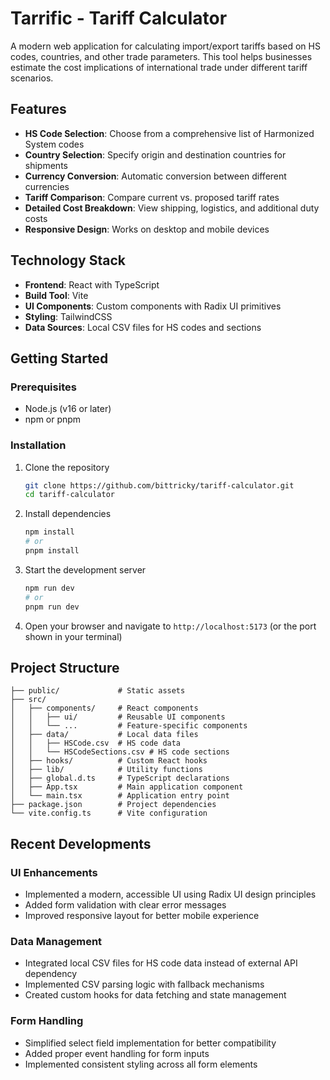# Tarrific - Tariff Calculator

A modern web application for calculating import/export tariffs based on HS codes, countries, and other trade parameters. This tool helps businesses estimate the cost implications of international trade under different tariff scenarios.

## Features

- **HS Code Selection**: Choose from a comprehensive list of Harmonized System codes
- **Country Selection**: Specify origin and destination countries for shipments
- **Currency Conversion**: Automatic conversion between different currencies
- **Tariff Comparison**: Compare current vs. proposed tariff rates
- **Detailed Cost Breakdown**: View shipping, logistics, and additional duty costs
- **Responsive Design**: Works on desktop and mobile devices

## Technology Stack

- **Frontend**: React with TypeScript
- **Build Tool**: Vite
- **UI Components**: Custom components with Radix UI primitives
- **Styling**: TailwindCSS
- **Data Sources**: Local CSV files for HS codes and sections

## Getting Started

### Prerequisites

- Node.js (v16 or later)
- npm or pnpm

### Installation

1. Clone the repository
   ```bash
   git clone https://github.com/bittricky/tariff-calculator.git
   cd tariff-calculator
   ```

2. Install dependencies
   ```bash
   npm install
   # or
   pnpm install
   ```

3. Start the development server
   ```bash
   npm run dev
   # or
   pnpm run dev
   ```

4. Open your browser and navigate to `http://localhost:5173` (or the port shown in your terminal)

## Project Structure

```
├── public/             # Static assets
├── src/
│   ├── components/     # React components
│   │   ├── ui/         # Reusable UI components
│   │   └── ...         # Feature-specific components
│   ├── data/           # Local data files
│   │   ├── HSCode.csv  # HS code data
│   │   └── HSCodeSections.csv # HS code sections
│   ├── hooks/          # Custom React hooks
│   ├── lib/            # Utility functions
│   ├── global.d.ts     # TypeScript declarations
│   ├── App.tsx         # Main application component
│   └── main.tsx        # Application entry point
├── package.json        # Project dependencies
└── vite.config.ts      # Vite configuration
```

## Recent Developments

### UI Enhancements
- Implemented a modern, accessible UI using Radix UI design principles
- Added form validation with clear error messages
- Improved responsive layout for better mobile experience

### Data Management
- Integrated local CSV files for HS code data instead of external API dependency
- Implemented CSV parsing logic with fallback mechanisms
- Created custom hooks for data fetching and state management

### Form Handling
- Simplified select field implementation for better compatibility
- Added proper event handling for form inputs
- Implemented consistent styling across all form elements